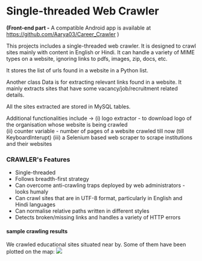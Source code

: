 # Single-threaded Web Crawler

<b>(Front-end part -</b> A compatible Android app is available at https://github.com/Aarya03/Career_Crawler )


This projects includes a single-threaded web crawler. It is designed to crawl sites mainly with content in English or Hindi.
It can handle a variety of MIME types on a website, ignoring links to pdfs, images, zip, docs, etc.

It stores the list of urls found in a website in a Python list. 

Another class Data is for extracting relevant links found in a website. It mainly extracts sites that have some vacancy/job/recruitment related details.

All the sites extracted are stored in MySQL tables.

Additional functionalities include -> (i) logo extractor - to download logo of the organisation whose website is being crawled  
                                      (ii) counter variable - number of pages of a website crawled till now (till KeyboardInterupt)
                                      (iii) a Selenium based web scraper to scrape institutions and their websites
                                     


<h3>CRAWLER's Features</h3>
<ul><li>Single-threaded
<li>Follows breadth-first strategy
<li>Can overcome anti-crawling traps deployed by web administrators - looks humaly
<li>Can crawl sites that are in UTF-8 format, particularly in English and Hindi languages
<li>Can normalise relative paths written in different styles
<li>Detects broken/missing links and handles a variety of HTTP errors</ul>


<h4>sample crawling results</h4>
We crawled educational sites situated near by. Some of them have been plotted on the map:
<img src='./img/Screenshot 2021-01-06 133143.jpg'>
